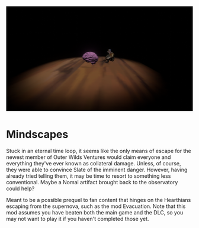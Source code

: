 # ![Mindscapes](cover.png)

# Mindscapes
Stuck in an eternal time loop, it seems like the only means of escape for the newest member of Outer Wilds Ventures would claim everyone and everything they've ever known as collateral damage. Unless, of course, they were able to convince Slate of the imminent danger. However, having already tried telling them, it may be time to resort to something less conventional. Maybe a Nomai artifact brought back to the observatory could help?

Meant to be a possible prequel to fan content that hinges on the Hearthians escaping from the supernova, such as the mod Evacuation. Note that this mod assumes you have beaten both the main game and the DLC, so you may not want to play it if you haven't completed those yet.
